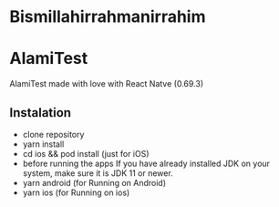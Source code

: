 # Bismillahirrahmanirrahim

# AlamiTest

AlamiTest made with love with React Natve (0.69.3)

## Instalation

- clone repository
- yarn install
- cd ios && pod install (just for iOS)
- before running the apps If you have already installed JDK on your system, make sure it is JDK 11 or newer.
- yarn android (for Running on Android)
- yarn ios (for Running on ios)
